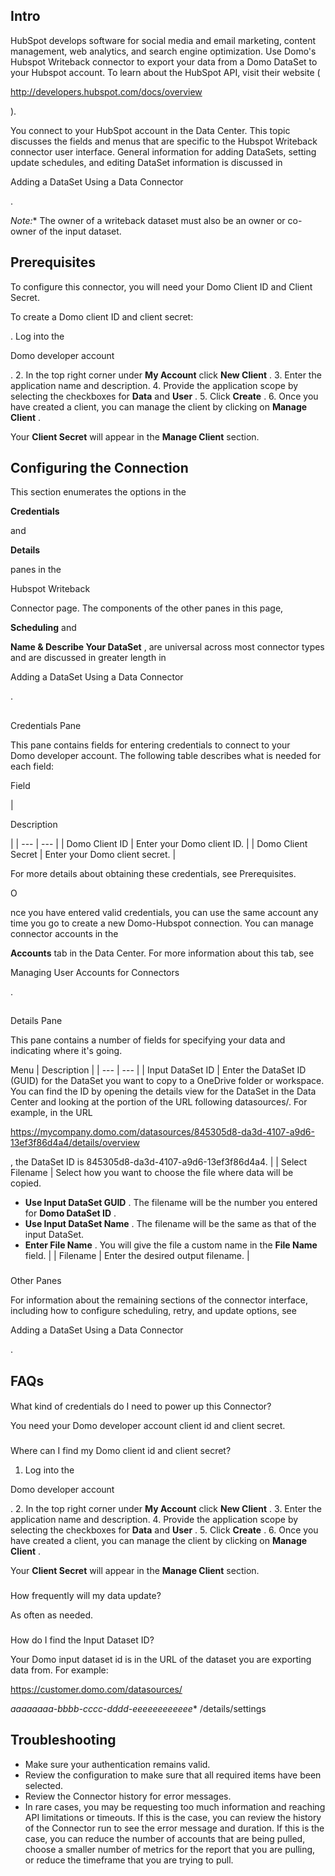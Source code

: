 

Intro
-------

HubSpot develops software for social media and email marketing, content management, web analytics, and search engine optimization. Use Domo's Hubspot Writeback connector to export your data from a Domo DataSet to your Hubspot account. To learn about the HubSpot API, visit their website (

http://developers.hubspot.com/docs/overview

).


 You connect to your HubSpot account in the Data Center. This topic discusses the fields and menus that are specific to the Hubspot Writeback connector user interface. General information for adding DataSets, setting update schedules, and editing DataSet information is discussed in

Adding a DataSet Using a Data Connector

.

*Note:**
 The owner of a writeback dataset must also be an owner or co-owner of the input dataset.

Prerequisites
---------------

To configure this connector, you will need your Domo Client ID and Client Secret.


 To create a Domo client ID and client secret:

. Log into the

Domo developer account

.
2. In the top right corner under
 **My Account**
 click
 **New Client**
 .
3. Enter the application name and description.
4. Provide the application scope by selecting the checkboxes for
 **Data**
 and
 **User**
 .
5. Click
 **Create**
 .
6. Once you have created a client, you can manage the client by clicking on
 **Manage Client**
 .

Your
 **Client Secret**
 will appear in the
 **Manage Client**
 section.


 Configuring the Connection
----------------------------


 This section enumerates the options in the


**Credentials**


 and


**Details**


 panes in the


 Hubspot Writeback


 Connector page. The components of the other panes in this page,


**Scheduling**
 and


**Name & Describe Your DataSet**
 , are universal across most connector types and are discussed in greater length in


 Adding a DataSet Using a Data Connector

.

##

Credentials Pane

This pane contains fields for entering credentials to connect to your Domo developer account. The following table describes what is needed for each field:

Field

|

Description

|
| --- | --- |
|
 Domo Client ID
  |
 Enter your Domo client ID.
  |
|
 Domo Client Secret
  |
 Enter your Domo client secret.
  |


 For more details about obtaining these credentials, see Prerequisites.


 O


 nce you have entered valid credentials, you can use the same account any time you go to create a new Domo-Hubspot connection. You can manage connector accounts in the


**Accounts**
 tab in the Data Center. For more information about this tab, see


 Managing User Accounts for Connectors

.

##
 Details Pane

This pane contains a number of fields for specifying your data and indicating where it's going.


 Menu
  |
 Description
  |
| --- | --- |
|
 Input DataSet ID
  |
 Enter the DataSet ID (GUID) for the DataSet you want to copy to a OneDrive folder or workspace. You can find the ID by opening the details view for the DataSet in the Data Center and looking at the portion of the URL following datasources/. For example, in the URL

https://mycompany.domo.com/datasources/845305d8-da3d-4107-a9d6-13ef3f86d4a4/details/overview

, the DataSet ID is 845305d8-da3d-4107-a9d6-13ef3f86d4a4.
  |
|
 Select Filename
  |
 Select how you want to choose the file where data will be copied.
 * ****************Use Input DataSet GUID****************
 . The filename will be the number you entered for
 ****************Domo DataSet ID****************
 .
* ****************Use Input DataSet Name****************
 . The filename will be the same as that of the input DataSet.
* ****************Enter File Name****************
 . You will give the file a custom name in the
 ****************File Name****************
 field.
 |
|
 Filename
  |
 Enter the desired output filename.
  |


###
 Other Panes

For information about the remaining sections of the connector interface, including how to configure scheduling, retry, and update options, see

Adding a DataSet Using a Data Connector

.


 FAQs
------


####
 What kind of credentials do I need to power up this Connector?

You need your Domo developer account client id and client secret.

###
 Where can I find my Domo client id and client secret?


1. Log into the

Domo developer account

.
2. In the top right corner under
 **My Account**
 click
 **New Client**
 .
3. Enter the application name and description.
4. Provide the application scope by selecting the checkboxes for
 **Data**
 and
 **User**
 .
5. Click
 **Create**
 .
6. Once you have created a client, you can manage the client by clicking on
 **Manage Client**
 .

Your
 **Client Secret**
 will appear in the
 **Manage Client**
 section.

###
 How frequently will my data update?

As often as needed.

###
 How do I find the Input Dataset ID?

Your Domo input dataset id is in the URL of the dataset you are exporting data from. For example:

https://customer.domo.com/datasources/

*aaaaaaaa-bbbb-cccc-dddd-eeeeeeeeeeee**
 /details/settings


 Troubleshooting
-----------------


* Make sure your authentication remains valid.
* Review the configuration to make sure that all required items have been selected.
* Review the Connector history for error messages.
* In rare cases, you may be requesting too much information and reaching API limitations or timeouts. If this is the case, you can review the history of the Connector run to see the error message and duration. If this is the case, you can reduce the number of accounts that are being pulled, choose a smaller number of metrics for the report that you are pulling, or reduce the timeframe that you are trying to pull.


